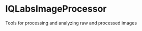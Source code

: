 IQLabsImageProcessor
====================

Tools for processing and analyzing raw and processed images
